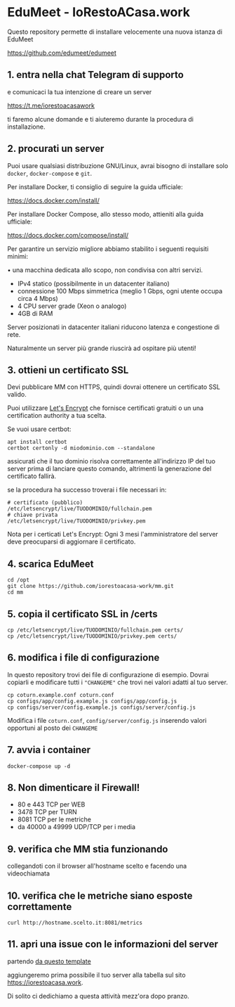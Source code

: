 # EduMeet - IoRestoACasa.work

Questo repository permette di installare velocemente una nuova istanza di EduMeet

https://github.com/edumeet/edumeet

## 1. entra nella chat Telegram di supporto

e comunicaci la tua intenzione di creare un server

https://t.me/iorestoacasawork

ti faremo alcune domande e ti aiuteremo durante la procedura di installazione.

## 2. procurati un server
Puoi usare qualsiasi distribuzione GNU/Linux, avrai bisogno di installare solo `docker`, `docker-compose` e `git`.

Per installare Docker, ti consiglio di seguire la guida ufficiale:

https://docs.docker.com/install/

Per installare Docker Compose, allo stesso modo, attieniti alla guida ufficiale:

https://docs.docker.com/compose/install/

Per garantire un servizio migliore abbiamo stabilito i seguenti requisiti minimi:

• una macchina dedicata allo scopo, non condivisa con altri servizi.
* IPv4 statico (possibilmente in un datacenter italiano)
* connessione 100 Mbps simmetrica (meglio 1 Gbps, ogni utente occupa circa 4 Mbps)
* 4 CPU server grade (Xeon o analogo)
* 4GB di RAM

Server posizionati in datacenter italiani riducono latenza e congestione di rete.

Naturalmente un server più grande riuscirà ad ospitare più utenti!

## 3. ottieni un certificato SSL

Devi pubblicare MM con HTTPS, quindi dovrai ottenere un certificato SSL valido.

Puoi utilizzare [Let's Encrypt](https://letsencrypt.org) che fornisce certificati gratuiti o un una certification authority a tua scelta.

Se vuoi usare certbot:
```
apt install certbot
certbot certonly -d miodominio.com --standalone
```
assicurati che il tuo dominio risolva correttamente all'indirizzo IP del tuo server prima di lanciare questo comando, altrimenti la generazione del certificato fallirà.

se la procedura ha successo troverai i file necessari in:
```
# certificato (pubblico)
/etc/letsencrypt/live/TUODOMINIO/fullchain.pem
# chiave privata
/etc/letsencrypt/live/TUODOMINIO/privkey.pem
```
Nota per i certicati Let's Encrypt:
Ogni 3 mesi l'amministratore del server deve preocuparsi di aggiornare il certificato.

## 4. scarica EduMeet

```
cd /opt
git clone https://github.com/iorestoacasa-work/mm.git
cd mm
```

## 5. copia il certificato SSL in /certs

```
cp /etc/letsencrypt/live/TUODOMINIO/fullchain.pem certs/
cp /etc/letsencrypt/live/TUODOMINIO/privkey.pem certs/
```

## 6. modifica i file di configurazione

In questo repository trovi dei file di configurazione di esempio. Dovrai copiarli e modificare tutti i `"CHANGEME"` che trovi nei valori adatti al tuo server.

```
cp coturn.example.conf coturn.conf
cp configs/app/config.example.js configs/app/config.js
cp configs/server/config.example.js configs/server/config.js
```

Modifica i file `coturn.conf`, `config/server/config.js` inserendo valori opportuni al posto dei `CHANGEME`

## 7. avvia i container

`docker-compose up -d`

## 8. Non dimenticare il Firewall!
* 80 e 443 TCP per WEB
* 3478 TCP per TURN
* 8081 TCP per le metriche
* da 40000 a 49999 UDP/TCP per i media

## 9. verifica che MM stia funzionando

collegandoti con il browser all'hostname scelto e facendo una videochiamata

## 10. verifica che le metriche siano esposte correttamente

`curl http://hostname.scelto.it:8081/metrics`


## 11. apri una issue con le informazioni del server

partendo [da questo template](https://github.com/iorestoacasa-work/iorestoacasa.work/issues/new?assignees=Radeox%2C+tapionx&labels=new+server&template=aggiunta-nuovo-server.md&title=%5BNEW+SERVER%5D)

aggiungeremo prima possibile il tuo server alla tabella sul sito https://iorestoacasa.work.

Di solito ci dedichiamo a questa attività mezz'ora dopo pranzo.
